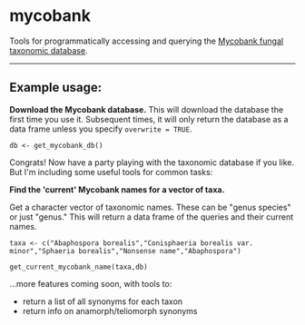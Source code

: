 # mycobank

Tools for programmatically accessing and querying the [Mycobank fungal taxonomic database](https://www.mycobank.org).

___

## Example usage:

**Download the Mycobank database.** This will download the database the first time you use it. Subsequent times, it will only return the database as a data frame unless you specify `overwrite = TRUE`.

`db <- get_mycobank_db()`

Congrats! Now have a party playing with the taxonomic database if you like. But I'm including some useful tools for common tasks:

**Find the 'current' Mycobank names for a vector of taxa.**

Get a character vector of taxonomic names. These can be "genus species" or just "genus." This will return a data frame of the queries and their current names.

`taxa <- c("Abaphospora borealis","Conisphaeria borealis var. minor","Sphaeria borealis","Nonsense name","Abaphospora")`

`get_current_mycobank_name(taxa,db)`

...more features coming soon, with tools to:

  - return a list of all synonyms for each taxon
  - return info on anamorph/teliomorph synonyms

